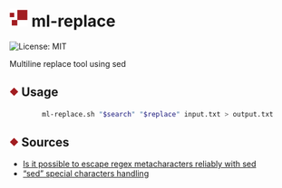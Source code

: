 # ![](https://github.com/docker-suite/artwork/raw/master/logo/png/logo_32.png) ml-replace
![License: MIT](https://img.shields.io/github/license/docker-suite/goss.svg?color=green&style=flat-square)

Multiline replace tool using sed

## ![](https://github.com/docker-suite/artwork/raw/master/various/pin/png/pin_16.png) Usage

```bash
        ml-replace.sh "$search" "$replace" input.txt > output.txt
```

## ![](https://github.com/docker-suite/artwork/raw/master/various/pin/png/pin_16.png) Sources
- [Is it possible to escape regex metacharacters reliably with sed
](https://stackoverflow.com/questions/29613304/is-it-possible-to-escape-regex-metacharacters-reliably-with-sed/29613573#29613573)  
- [“sed” special characters handling](https://stackoverflow.com/questions/24890230/sed-special-characters-handling/24914337#24914337)
